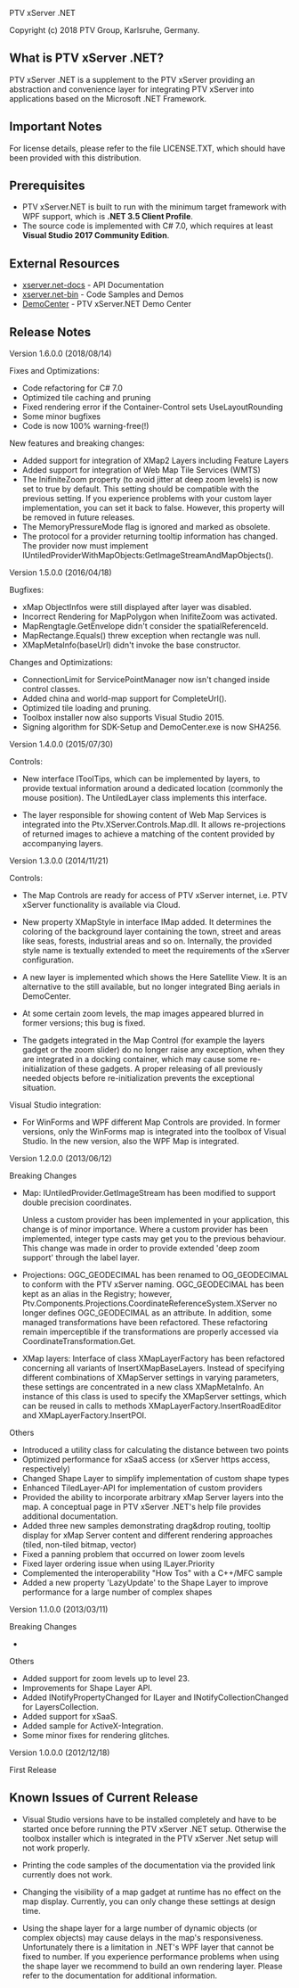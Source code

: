PTV xServer .NET

Copyright (c) 2018 PTV Group, Karlsruhe, Germany.


What is PTV xServer .NET?
-------------------------

PTV xServer .NET is a supplement to the PTV xServer providing an abstraction 
and convenience layer for integrating PTV xServer into applications based on 
the Microsoft .NET Framework. 


Important Notes
---------------

For license details, please refer to the file LICENSE.TXT, which should have 
been provided with this distribution.


Prerequisites
-------------

- PTV xServer.NET is built to run with the minimum target framework with WPF support, which is **.NET 3.5 Client Profile**.
- The source code is implemented with C# 7.0, which requires at least **Visual Studio 2017 Community Edition**.


External Resources
------------------

* [xserver.net-docs](https://ptv-logistics.github.io/xserver.net-docs) - API Documentation
* [xserver.net-bin](https://github.com/ptv-logistics/xserver.net-bin/blob/master/README.md) - Code Samples and Demos
* [DemoCenter](https://xserverinternet.azurewebsites.net/xserver.net/) - PTV xServer.NET Demo Center


Release Notes 
-------------

Version 1.6.0.0 (2018/08/14)

  Fixes and Optimizations:
  - Code refactoring for C# 7.0
  - Optimized tile caching and pruning
  - Fixed rendering error if the Container-Control sets UseLayoutRounding
  - Some minor bugfixes
  - Code is now 100% warning-free(!)

  New features and breaking changes:
  - Added support for integration of XMap2 Layers including Feature Layers
  - Added support for integration of Web Map Tile Services (WMTS)
  - The InifiniteZoom property (to avoid jitter at deep zoom levels)
    is now set to true by default. This setting should be compatible 
    with the previous setting. If you experience problems with your 
    custom layer implementation, you can set it back to false. 
    However, this property will be removed in future releases.
  - The MemoryPressureMode flag is ignored and marked as obsolete. 
  - The protocol for a provider returning tooltip information has changed. The provider now must implement
    IUntiledProviderWithMapObjects:GetImageStreamAndMapObjects().


Version 1.5.0.0 (2016/04/18)

  Bugfixes:
  - xMap ObjectInfos were still displayed after layer was disabled.
  - Incorrect Rendering for MapPolygon when InifiteZoom was activated.
  - MapRengtagle.GetEnvelope didn't consider the spatialReferenceId.
  - MapRectange.Equals() threw exception when rectangle was null.
  - XMapMetaInfo(baseUrl) didn't invoke the base constructor.

  Changes and Optimizations:
  - ConnectionLimit for ServicePointManager now isn't changed inside control classes.
  - Added china and world-map support for CompleteUrl().
  - Optimized tile loading and pruning.
  - Toolbox installer now also supports Visual Studio 2015.
  - Signing algorithm for SDK-Setup and DemoCenter.exe is now SHA256.


Version 1.4.0.0 (2015/07/30)

  Controls:
  - New interface IToolTips, which can be implemented by layers, to provide textual
    information around a dedicated location (commonly the mouse position).
    The UntiledLayer class implements this interface.
  
  - The layer responsible for showing content of Web Map Services is integrated into
    the Ptv.XServer.Controls.Map.dll. It allows re-projections of returned images to 
    achieve a matching of the content provided by accompanying layers.

  

Version 1.3.0.0 (2014/11/21)

  Controls:
  
  - The Map Controls are ready for access of PTV xServer internet, i.e. PTV xServer 
    functionality is available via Cloud.

  - New property XMapStyle in interface IMap added. It determines the coloring 
    of the background layer containing the town, street and areas like seas, 
    forests, industrial areas and so on. Internally, the provided style name is 
    textually extended to meet the requirements of the xServer configuration.

  - A new layer is implemented which shows the Here Satellite View. It is an 
    alternative to the still available, but no longer integrated Bing aerials 
    in DemoCenter.

  - At some certain zoom levels, the map images appeared blurred in former 
    versions; this bug is fixed.

  - The gadgets integrated in the Map Control (for example the layers gadget 
    or the zoom slider) do no longer raise any exception, when they are integrated 
    in a docking container, which may cause some re-initialization of these gadgets. 
    A proper releasing of all previously needed objects before re-initialization 
    prevents the exceptional situation.

  Visual Studio integration:
  
  - For WinForms and WPF different Map Controls are provided. In former versions, 
    only the WinForms map is integrated into the toolbox of Visual Studio. In the 
    new version, also the WPF Map is integrated.

  
Version 1.2.0.0 (2013/06/12)

  Breaking Changes

  - Map: IUntiledProvider.GetImageStream has been modified to support double 
    precision coordinates. 

    Unless a custom provider has been implemented in your application, this 
    change is of minor importance. Where a custom provider has been implemented,
    integer type casts may get you to the previous behaviour. This change was 
    made in order to provide extended 'deep zoom support' through the label 
    layer.

  - Projections: OGC_GEODECIMAL has been renamed to OG_GEODECIMAL to conform 
    with the PTV xServer naming. OGC_GEODECIMAL has been kept as an alias in the 
    Registry; however, Ptv.Components.Projections.CoordinateReferenceSystem.XServer 
    no longer defines OGC_GEODECIMAL as an attribute. In addition, some managed 
    transformations have been refactored. These refactoring remain imperceptible 
    if the transformations are properly accessed via CoordinateTransformation.Get.

  - XMap layers: Interface of class XMapLayerFactory has been refactored 
    concerning all variants of InsertXMapBaseLayers. Instead of specifying different 
    combinations of XMapServer settings in varying parameters, these settings are 
    concentrated in a new class XMapMetaInfo. An instance of this class is used to 
    specify the XMapServer settings, which can be reused in calls to methods 
    XMapLayerFactory.InsertRoadEditor and XMapLayerFactory.InsertPOI.

  Others

  - Introduced a utility class for calculating the distance between two points
  - Optimized performance for xSaaS access (or xServer https access, respectively)
  - Changed Shape Layer to simplify implementation of custom shape types
  - Enhanced TiledLayer-API for implementation of custom providers
  - Provided the ability to incorporate arbitrary xMap Server layers into the map. 
    A conceptual page in PTV xServer .NET's help file provides additional documentation.
  - Added three new samples demonstrating drag&drop routing, tooltip display for xMap
    Server content and different rendering approaches (tiled, non-tiled bitmap, vector)
  - Fixed a panning problem that occurred on lower zoom levels 
  - Fixed layer ordering issue when using ILayer.Priority
  - Complemented the interoperability "How Tos" with a C++/MFC sample
  - Added a new property 'LazyUpdate' to the Shape Layer to improve performance for
    a large number of complex shapes


Version 1.1.0.0 (2013/03/11)

  Breaking Changes

  - <none>
   
  Others

  - Added support for zoom levels up to level 23.
  - Improvements for Shape Layer API.
  - Added INotifyPropertyChanged for ILayer and INotifyCollectionChanged for LayersCollection.
  - Added support for xSaaS.
  - Added sample for ActiveX-Integration.
  - Some minor fixes for rendering glitches.


Version 1.0.0.0 (2012/12/18)

   First Release   


Known Issues of Current Release
-------------------------------

- Visual Studio versions have to be installed completely and have to be started
  once before running the PTV xServer .NET setup. Otherwise the toolbox installer
  which is integrated in the PTV xServer .Net setup will not work properly.

- Printing the code samples of the documentation via the provided link currently
  does not work.

- Changing the visibility of a map gadget at runtime has no effect on the map display.
  Currently, you can only change these settings at design time.

- Using the shape layer for a large number of dynamic objects (or complex objects) may 
  cause delays in the map's responsiveness. Unfortunately there is a limitation in 
  .NET's WPF layer that cannot be fixed to number. If you experience performance problems
  when using the shape layer we recommend to build an own rendering layer. Please refer
  to the documentation for additional information.
